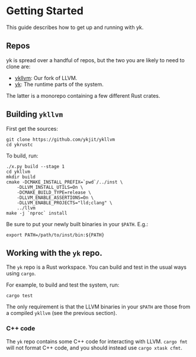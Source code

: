 # Getting Started

This guide describes how to get up and running with yk.

## Repos

yk is spread over a handful of repos, but the two you are likely to need to clone are:

 - [ykllvm](https://github.com/ykjit/ykllvm): Our fork of LLVM.
 - [yk](https://github.com/ykjit/yk): The runtime parts of the system.

The latter is a monorepo containing a few different Rust crates.

## Building `ykllvm`

First get the sources:
```
git clone https://github.com/ykjit/ykllvm
cd ykrustc
```

To build, run:
```
./x.py build --stage 1
cd ykllvm
mkdir build
cmake -DCMAKE_INSTALL_PREFIX=`pwd`/../inst \
    -DLLVM_INSTALL_UTILS=On \
    -DCMAKE_BUILD_TYPE=release \
    -DLLVM_ENABLE_ASSERTIONS=On \
    -DLLVM_ENABLE_PROJECTS="lld;clang" \
    ../llvm
make -j `nproc` install
```

Be sure to put your newly built binaries in your `$PATH`. E.g.:
```
export PATH=/path/to/inst/bin:${PATH}
```

## Working with the `yk` repo.

The `yk` repo is a Rust workspace. You can build and test in the usual ways
using `cargo`.

For example, to build and test the system, run:
```
cargo test
```

The only requirement is that the LLVM binaries in your `$PATH` are those from a
compiled `ykllvm` (see the previous section).

### C++ code

The `yk` repo contains some C++ code for interacting with LLVM. `cargo fmt`
will not format C++ code, and you should instead use `cargo xtask cfmt`.
